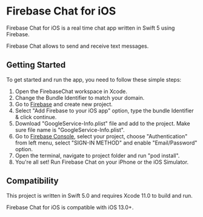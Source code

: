 # Firebase Chat for iOS
Firebase Chat for iOS is a real time chat app written in Swift 5 using Firebase.

Firebase Chat allows to send and receive text messages.

## Getting Started

To get started and run the app, you need to follow these simple steps:

1. Open the FirebaseChat workspace in Xcode.
2. Change the Bundle Identifier to match your domain.
3. Go to [Firebase](https://firebase.google.com) and create new project.
4. Select "Add Firebase to your iOS app" option, type the bundle Identifier & click continue.
5. Download "GoogleService-Info.plist" file and add to the project. Make sure file name is "GoogleService-Info.plist".
6. Go to [Firebase Console](https://console.firebase.google.com), select your project, choose "Authentication" from left menu, select "SIGN-IN METHOD" and enable "Email/Password" option.
7. Open the terminal, navigate to project folder and run "pod install". 
8. You're all set! Run Firebase Chat on your iPhone or the iOS Simulator.

## Compatibility

This project is written in Swift 5.0 and requires Xcode 11.0 to build and run.

Firebase Chat for iOS is compatible with iOS 13.0+.
